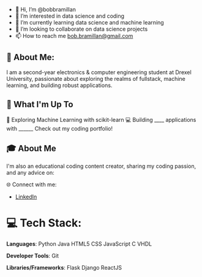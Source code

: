 - 👋 Hi, I’m @bobbramillan
- 👀 I’m interested in data science and coding
- 🌱 I’m currently learning data science and machine learning
- 💞️ I’m looking to collaborate on data science projects
- 📫 How to reach me bob.bramillan@gmail.com

<!---
bobbramillan/bobbramillan is a ✨ special ✨ repository because its `README.md` (this file) appears on your GitHub profile.
You can click the Preview link to take a look at your changes.
--->

## 💫 About Me:
I am a second-year electronics & computer engineering student at Drexel University, passionate about exploring the realms of fullstack, machine learning, and building robust applications.

## 🚀 What I'm Up To
🤖 Exploring Machine Learning with scikit-learn
💻 Building ____ applications with ______
Check out my coding portfolio!

## 🎓 About Me
I'm also an educational coding content creator, sharing my coding passion, and any advice on:

🌐 Connect with me:
- [LinkedIn](https://www.linkedin.com/in/bavananb/)

# 💻 Tech Stack:
**Languages**: Python Java HTML5 CSS JavaScript C VHDL

**Developer Tools**: Git

**Libraries/Frameworks**: Flask Django ReactJS 
